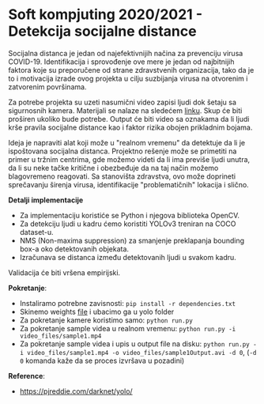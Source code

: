 # Soft kompjuting 2020/2021 - Detekcija socijalne distance

Socijalna distanca je jedan od najefektivnijih načina za prevenciju virusa COVID-19. Identifikacija i sprovođenje ove mere je jedan od najbitnijih faktora koje su preporučene od strane zdravstvenih organizacija, tako da je to i motivacija izrade ovog projekta u cilju suzbijanja virusa na otvorenim i zatvorenim površinama.

Za potrebe projekta su uzeti nasumični video zapisi ljudi dok šetaju sa sigurnosnih kamera. Materijali se nalaze na sledećem [linku](https://drive.google.com/drive/folders/1TXWoATd2o2I8oGH_bEOELG8lrXmJH_4S?usp=sharing). Skup će biti proširen ukoliko bude potrebe. Output će biti video sa oznakama da li ljudi krše pravila socijalne distance kao i faktor rizika obojen prikladnim bojama.

Ideja je napraviti alat koji može u "realnom vremenu" da detektuje da li je ispoštovana socijalna distanca. Projektno rešenje može se primetiti na primer u tržnim centrima, gde možemo videti da li ima previše ljudi unutra, da li su neke tačke kritične i obezbeđuje da na taj način možemo blagovremeno reagovati. Sa stanovišta zdravstva, ovo može doprineti sprečavanju širenja virusa, identifikacije "problematičnih" lokacija i slično.

**Detalji implementacije**
 - Za implementaciju koristiće se Python i njegova biblioteka OpenCV.
 - Za detekciju ljudi u kadru ćemo koristiti YOLOv3 treniran na COCO dataset-u.
 - NMS (Non-maxima suppression) za smanjenje preklapanja bounding box-a oko detektovanih objekata.
 - Izračunava se distanca između detektovanih ljudi u svakom kadru.

Validacija će biti vršena empirijski.

**Pokretanje**:
  - Instaliramo potrebne zavisnosti: `pip install -r dependencies.txt`
  - Skinemo weights [file](https://drive.google.com/drive/folders/1TXWoATd2o2I8oGH_bEOELG8lrXmJH_4S?usp=sharing) i ubacimo ga u yolo folder
  - Za pokretanje kamere koristimo samo: `python run.py`
  - Za pokretanje sample videa u realnom vremenu: `python run.py -i video_files/sample1.mp4`
  - Za pokretanje sample videa i upis u output file na disku: `python run.py -i video_files/sample1.mp4 -o video_files/sample1Output.avi -d 0`, (`-d 0` komanda kaže da se proces izvršava u pozadini)

**Reference**:
  - https://pjreddie.com/darknet/yolo/
